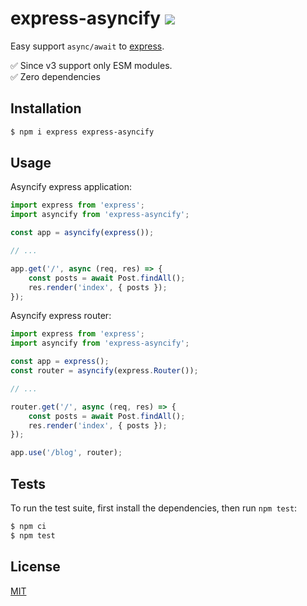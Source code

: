 # express-asyncify ![](https://github.com/pkolt/express-asyncify/workflows/main/badge.svg)

Easy support `async/await` to [express](http://expressjs.com/).

✅ Since v3 support only ESM modules.  
✅ Zero dependencies

## Installation

```bash
$ npm i express express-asyncify
```

## Usage

Asyncify express application:

```javascript
import express from 'express';
import asyncify from 'express-asyncify';

const app = asyncify(express());

// ...

app.get('/', async (req, res) => {
    const posts = await Post.findAll();
    res.render('index', { posts });
});
```

Asyncify express router:

```javascript
import express from 'express';
import asyncify from 'express-asyncify';

const app = express();
const router = asyncify(express.Router());

// ...

router.get('/', async (req, res) => {
    const posts = await Post.findAll();
    res.render('index', { posts });
});

app.use('/blog', router);
```

## Tests

  To run the test suite, first install the dependencies, then run `npm test`:

```bash
$ npm ci
$ npm test
```

## License

  [MIT](LICENSE.md)
